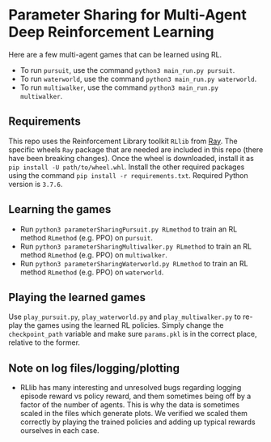 # Parameter Sharing for Multi-Agent Deep Reinforcement Learning
Here are a few multi-agent games that can be learned using RL.

* To run `pursuit`, use the command `python3 main_run.py pursuit`.
* To run `waterworld`, use the command `python3 main_run.py waterworld`.
* To run `multiwalker`, use the command `python3 main_run.py multiwalker`.

## Requirements
This repo uses the Reinforcement Library toolkit `RLlib` from [Ray](https://github.com/ray-project/ray). The specific wheels `Ray` package that are needed are included in this repo (there have been breaking changes). Once the wheel is downloaded, install it as `pip install -U path/to/wheel.whl`. Install the other required packages using the command `pip install -r requirements.txt`. Required Python version is `3.7.6`.


## Learning the games
* Run `python3 parameterSharingPursuit.py RLmethod` to train an RL method `RLmethod` (e.g. PPO) on `pursuit`.
* Run `python3 parameterSharingMultiwalker.py RLmethod` to train an RL method `RLmethod` (e.g. PPO) on `multiwalker`.
* Run `python3 parameterSharingWaterworld.py RLmethod` to train an RL method `RLmethod` (e.g. PPO) on `waterworld`.

## Playing the learned games
Use `play_pursuit.py`, `play_waterworld.py` and `play_multiwalker.py` to re-play the games using the learned RL policies. Simply change the `checkpoint_path` variable and make sure `params.pkl` is in the correct place, relative to the former.

## Note on log files/logging/plotting

* RLlib has many interesting and unresolved bugs regarding logging episode reward vs policy reward, and them sometimes being off by a factor of the number of agents. This is why the data is sometimes scaled in the files which generate plots. We verified we scaled them correctly by playing the trained policies and adding up typical rewards ourselves in each case.
